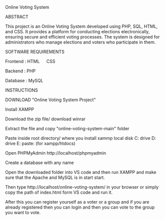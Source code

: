 Online Voting System

ABSTRACT

This project is an Online Voting System developed using PHP, SQL, HTML, and CSS. It provides a platform for conducting elections electronically, ensuring secure and efficient voting processes. The system is designed for administrators who manage elections and voters who participate in them.

SOFTWARE REQUIREMENTS

Frontend :
HTML   CSS

Backend :
PHP

Database :
MySQL

INSTRUCTIONS

DOWNLOAD "Online Voting System Project"

Install XAMPP

Download the zip file/ download winrar

Extract the file and copy "online-voting-system-main" folder

Paste inside root directory/ where you install xammp local disk C: drive D: drive E: paste: (for xampp/htdocs)

Open PHPMyAdmin http://localhost/phpmyadmin

Create a database with any name 

Open the downloaded folder into VS code and then run XAMPP and make sure that the Apache and MySQL is in start start.

Then type http://localhost/online-voting-system/ in your browser or simply copy the path of index.html form VS code and run it.

After this you can register yourself as a voter or a group and if you are already registered then you can login and then you can vote to the group you want to vote.








